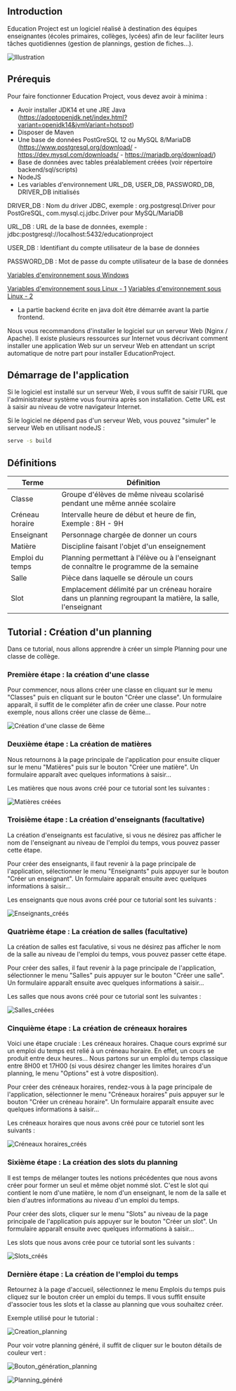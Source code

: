 ## Introduction

Education Project est un logiciel réalisé à destination des équipes enseignantes (écoles primaires, collèges, lycées) afin
de leur faciliter leurs tâches quotidiennes (gestion de plannings, gestion de fiches...).

![Illustration](img/index.jpg)

## Prérequis

Pour faire fonctionner Education Project, vous devez avoir à minima :

* Avoir installer JDK14 et une JRE Java (https://adoptopenjdk.net/index.html?variant=openjdk14&jvmVariant=hotspot)
* Disposer de Maven
* Une base de données PostGreSQL 12 ou MySQL 8/MariaDB (https://www.postgresql.org/download/ - https://dev.mysql.com/downloads/ - https://mariadb.org/download/)
* Base de données avec tables préalablement créées (voir répertoire backend/sql/scripts)
* NodeJS
* Les variables d'environnement URL_DB, USER_DB, PASSWORD_DB, DRIVER_DB initialisés

DRIVER_DB : Nom du driver JDBC, exemple : org.postgresql.Driver pour PostGreSQL, com.mysql.cj.jdbc.Driver pour MySQL/MariaDB

URL_DB : URL de la base de données, exemple : jdbc:postgresql://localhost:5432/educationproject

USER_DB : Identifiant du compte utilisateur de la base de données

PASSWORD_DB : Mot de passe du compte utilisateur de la base de données

[Variables d'environnement sous Windows](https://www.malekal.com/variables-environnement-windows/)

[Variables d'environnement sous Linux - 1](https://buzut.net/maitriser-les-variables-d-environnement/)
[Variables d'environnement sous Linux - 2](https://doc.ubuntu-fr.org/variables_d_environnement)

* La partie backend écrite en java doit être démarrée avant la partie frontend.

Nous vous recommandons d'installer le logiciel sur un serveur Web (Nginx / Apache). Il existe plusieurs ressources sur Internet vous décrivant comment installer une application Web sur un serveur Web en attendant un script automatique de notre part pour installer EducationProject.

## Démarrage de l'application

Si le logiciel est installé sur un serveur Web, il vous suffit de saisir l'URL que l'administrateur système vous
fournira après son installation. Cette URL est à saisir au niveau de votre navigateur Internet.

Si le logiciel ne dépend pas d'un serveur Web, vous pouvez "simuler" le serveur Web en utilisant nodeJS :

```bash
serve -s build
```

## Définitions

| Terme | Définition |
|-------|------------|
|  Classe     |  Groupe d'élèves de même niveau scolarisé pendant une même année scolaire |
|  Créneau horaire     | Intervalle heure de début et heure de fin, Exemple : 8H - 9H |
| Enseignant      | Personnage chargée de donner un cours |
|  Matière     | Discipline faisant l'objet d'un enseignement |
|  Emploi du temps     | Planning permettant à l'élève ou à l'enseignant de connaître le programme de la semaine |
| Salle      | Pièce dans laquelle se déroule un cours |
| Slot      | Emplacement délimité par un créneau horaire dans un planning regroupant la matière, la salle, l'enseignant |

## Tutorial : Création d'un planning

Dans ce tutorial, nous allons apprendre à créer un simple Planning pour une classe de collège.

### Première étape : la création d'une classe

Pour commencer, nous allons créer une classe en cliquant sur le menu "Classes" puis en cliquant sur le bouton
"Créer une classe". Un formulaire apparaît, il suffit de le compléter afin de créer une classe. Pour notre exemple,
nous allons créer une classe de 6ème...

![Création d'une classe de 6ème](img/create-classe.jpg)

### Deuxième étape : La création de matières

Nous retournons à la page principale de l'application pour ensuite cliquer sur le menu "Matières" puis sur le bouton
"Créer une matière". Un formulaire apparaît avec quelques informations à saisir... 

Les matières que nous avons créé pour ce tutorial sont les suivantes : 

![Matières créées](img/matieres-created.jpg)

### Troisième étape : La création d'enseignants (facultative)

La création d'enseignants est faculative, si vous ne désirez pas afficher le nom de l'enseignant au niveau de
l'emploi du temps, vous pouvez passer cette étape.

Pour créer des enseignants, il faut revenir à la page principale de l'application, sélectionner le menu "Enseignants"
puis appuyer sur le bouton "Créer un enseignant". Un formulaire apparaît ensuite avec quelques informations à saisir...

Les enseignants que nous avons créé pour ce tutorial sont les suivants :

![Enseignants_créés](img/enseignants-created.jpg)

### Quatrième étape : La création de salles (facultative)

La création de salles est faculative, si vous ne désirez pas afficher le nom de la salle au niveau de
l'emploi du temps, vous pouvez passer cette étape.

Pour créer des salles, il faut revenir à la page principale de l'application, sélectionner le menu "Salles"
puis appuyer sur le bouton "Créer une salle". Un formulaire apparaît ensuite avec quelques informations à saisir...

Les salles que nous avons créé pour ce tutorial sont les suivantes :

![Salles_créées](img/salles-created.jpg)

### Cinquième étape : La création de créneaux horaires

Voici une étape cruciale : Les créneaux horaires. Chaque cours exprimé sur un emploi du temps est relié
à un créneau horaire. En effet, un cours se produit entre deux heures... Nous partons sur un emploi du temps
classique entre 8H00 et 17H00 (si vous désirez changer les limites horaires d'un planning, le menu "Options" est
à votre disposition).

Pour créer des créneaux horaires, rendez-vous à la page principale de l'application, sélectionner le menu
"Créneaux horaires" puis appuyer sur le bouton "Créer un créneau horaire". Un formulaire apparaît ensuite avec quelques
informations à saisir...

Les créneaux horaires que nous avons créé pour ce tutoriel sont les suivants :

![Créneaux horaires_créés](img/hours-created.jpg)

### Sixième étape : La création des slots du planning

Il est temps de mélanger toutes les notions précédentes que nous avons créer pour former un seul
et même objet nommé slot. C'est le slot qui contient le nom d'une matière, le nom d'un enseignant,
le nom de la salle et bien d'autres informations au niveau d'un emploi du temps.

Pour créer des slots, cliquer sur le menu "Slots" au niveau de la page principale de l'application puis appuyer
sur le bouton "Créer un slot". Un formulaire apparaît ensuite avec quelques informations à saisir...

Les slots que nous avons crée pour ce tutorial sont les suivants :

![Slots_créés](img/slots-created.jpg)

### Dernière étape : La création de l'emploi du temps

Retournez à la page d'accueil, sélectionnez le menu Emplois du temps puis cliquez sur le bouton créer un emploi du temps.
Il vous suffit ensuite d'associer tous les slots et la classe au planning que vous souhaitez créer.

Exemple utilisé pour le tutorial :

![Creation_planning](img/planning.jpg)

Pour voir votre planning généré, il suffit de cliquer sur le bouton détails de couleur vert :

![Bouton_génération_planning](img/cta-details.jpg)

![Planning_généré](img/planning-generated.jpg)